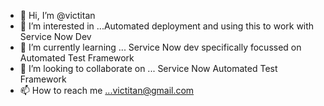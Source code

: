- 👋 Hi, I’m @victitan
- 👀 I’m interested in ...Automated deployment and using this to work with Service Now Dev
- 🌱 I’m currently learning ... Service Now dev specifically focussed on Automated Test Framework
- 💞️ I’m looking to collaborate on ... Service Now Automated Test Framework
- 📫 How to reach me ...victitan@gmail.com

<!---
victitan/victitan is a ✨ special ✨ repository because its `README.md` (this file) appears on your GitHub profile.
You can click the Preview link to take a look at your changes.
--->
